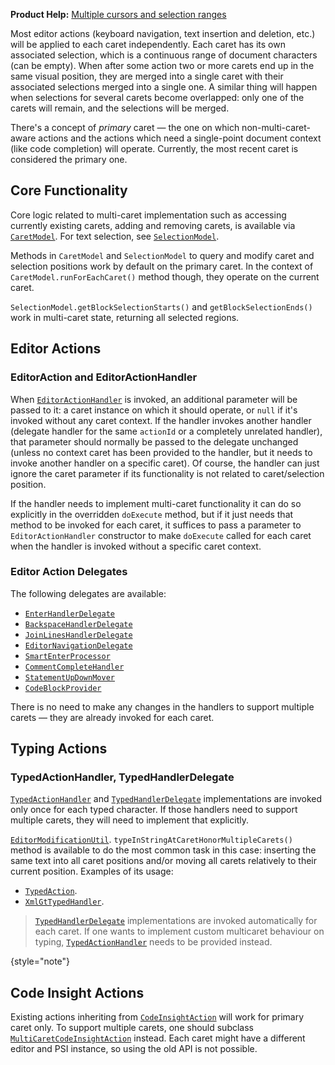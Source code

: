 [//]: # (title: Multiple Carets)

<!-- Copyright 2000-2022 JetBrains s.r.o. and other contributors. Use of this source code is governed by the Apache 2.0 license that can be found in the LICENSE file. -->

<tldr>

**Product Help:** [Multiple cursors and selection ranges](https://www.jetbrains.com/help/idea/multicursor.html)

</tldr>

Most editor actions (keyboard navigation, text insertion and deletion, etc.) will be applied to each caret independently.
Each caret has its own associated selection, which is a continuous range of document characters (can be empty).
When after some action two or more carets end up in the same visual position, they are merged into a single caret with their associated selections merged into a single one.
A similar thing will happen when selections for several carets become overlapped: only one of the carets will remain, and the selections will be merged.

There's a concept of _primary_ caret — the one on which non-multi-caret-aware actions and the actions which need a single-point document context (like code completion) will operate.
Currently, the most recent caret is considered the primary one.

## Core Functionality

Core logic related to multi-caret implementation such as accessing currently existing carets, adding and removing carets, is available via [`CaretModel`](%gh-ic%/platform/editor-ui-api/src/com/intellij/openapi/editor/CaretModel.java).
For text selection, see [`SelectionModel`](%gh-ic%/platform/editor-ui-api/src/com/intellij/openapi/editor/SelectionModel.java).

Methods in `CaretModel` and `SelectionModel` to query and modify caret and selection positions work by default on the primary caret.
In the context of `CaretModel.runForEachCaret()` method though, they operate on the current caret.

`SelectionModel.getBlockSelectionStarts()` and `getBlockSelectionEnds()` work in multi-caret state, returning all selected regions.

## Editor Actions

### EditorAction and EditorActionHandler

When [`EditorActionHandler`](%gh-ic%/platform/platform-api/src/com/intellij/openapi/editor/actionSystem/EditorActionHandler.java) is invoked, an additional parameter will be passed to it: a caret instance on which it should operate, or `null` if it's invoked without any caret context.
If the handler invokes another handler (delegate handler for the same `actionId` or a completely unrelated handler), that parameter should normally be passed to the delegate unchanged (unless no context caret has been provided to the handler, but it needs to invoke another handler on a specific caret).
Of course, the handler can just ignore the caret parameter if its functionality is not related to caret/selection position.

If the handler needs to implement multi-caret functionality it can do so explicitly in the overridden `doExecute` method, but if it just needs that method to be invoked for each caret, it suffices to pass a parameter to `EditorActionHandler` constructor to make `doExecute` called for each caret when the handler is invoked without a specific caret context.

### Editor Action Delegates

The following delegates are available:

* [`EnterHandlerDelegate`](%gh-ic%/platform/lang-impl/src/com/intellij/codeInsight/editorActions/enter/EnterHandlerDelegate.java)
* [`BackspaceHandlerDelegate`](%gh-ic%/platform/lang-api/src/com/intellij/codeInsight/editorActions/BackspaceHandlerDelegate.java)
* [`JoinLinesHandlerDelegate`](%gh-ic%/platform/lang-api/src/com/intellij/codeInsight/editorActions/JoinLinesHandlerDelegate.java)
* [`EditorNavigationDelegate`](%gh-ic%/platform/platform-api/src/com/intellij/openapi/editor/EditorNavigationDelegate.java)
* [`SmartEnterProcessor`](%gh-ic%/platform/lang-api/src/com/intellij/codeInsight/editorActions/smartEnter/SmartEnterProcessor.java)
* [`CommentCompleteHandler`](%gh-ic%/platform/lang-impl/src/com/intellij/codeInsight/editorActions/CommentCompleteHandler.java)
* [`StatementUpDownMover`](%gh-ic%/platform/lang-api/src/com/intellij/codeInsight/editorActions/moveUpDown/StatementUpDownMover.java)
* [`CodeBlockProvider`](%gh-ic%/platform/lang-impl/src/com/intellij/codeInsight/editorActions/CodeBlockProvider.java)

There is no need to make any changes in the handlers to support multiple carets — they are already invoked for each caret.

## Typing Actions

### TypedActionHandler, TypedHandlerDelegate

[`TypedActionHandler`](%gh-ic%/platform/platform-api/src/com/intellij/openapi/editor/actionSystem/TypedActionHandler.java) and [`TypedHandlerDelegate`](%gh-ic%/platform/lang-api/src/com/intellij/codeInsight/editorActions/TypedHandlerDelegate.java) implementations are invoked only once for each typed character.
If those handlers need to support multiple carets, they will need to implement that explicitly.

[`EditorModificationUtil`](%gh-ic%/platform/platform-api/src/com/intellij/openapi/editor/EditorModificationUtil.java).
`typeInStringAtCaretHonorMultipleCarets()` method is available to do the most common task in this case: inserting the same text into all caret positions and/or moving all carets relatively to their current position.
Examples of its usage:

* [`TypedAction`](%gh-ic%/platform/platform-api/src/com/intellij/openapi/editor/actionSystem/TypedAction.java).
* [`XmlGtTypedHandler`](%gh-ic%/xml/impl/src/com/intellij/codeInsight/editorActions/XmlGtTypedHandler.java).

> [`TypedHandlerDelegate`](%gh-ic%/platform/lang-api/src/com/intellij/codeInsight/editorActions/TypedHandlerDelegate.java) implementations are invoked automatically for each caret.
> If one wants to implement custom multicaret behaviour on typing, [`TypedActionHandler`](%gh-ic%/platform/platform-api/src/com/intellij/openapi/editor/actionSystem/TypedActionHandler.java) needs to be provided instead.
>
{style="note"}

## Code Insight Actions

Existing actions inheriting from [`CodeInsightAction`](%gh-ic%/platform/lang-api/src/com/intellij/codeInsight/actions/CodeInsightAction.java) will work for primary caret only.
To support multiple carets, one should subclass [`MultiCaretCodeInsightAction`](%gh-ic%/platform/lang-impl/src/com/intellij/codeInsight/actions/MultiCaretCodeInsightAction.java) instead.
Each caret might have a different editor and PSI instance, so using the old API is not possible.
